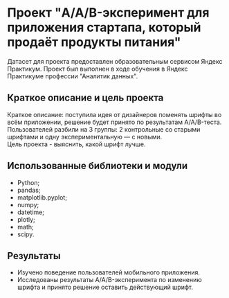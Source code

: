 # Проект "A/A/B-эксперимент для приложения стартапа, который продаёт продукты питания"
Датасет для проекта предоставлен образовательным сервисом Яндекс Практикум. Проект был выполнен в ходе обучения в Яндекс Практикуме профессии "Аналитик данных".
## Краткое описание и цель проекта
Краткое описание: поступила идея от дизайнеров поменять шрифты во всём приложении, решение будет принято по результатам A/A/B-теста. Пользователей разбили на 3 группы: 2 контрольные со старыми шрифтами и одну экспериментальную — с новыми. \
Цель проекта - выяснить, какой шрифт лучше.
## Использованные библиотеки и модули 
- Python;
- pandas;
- matplotlib.pyplot;
- numpy;
- datetime;
- plotly;
- math;
- scipy.
## Результаты
- Изучено поведение пользователей мобильного приложения.
- Исследованы результаты A/A/B-эксперимента по изменению шрифта и принято решение оставить действующий шрифт.


